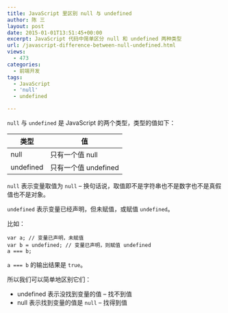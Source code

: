 ```yaml
---
title: JavaScript 里区别 null 与 undefined
author: 陈 三
layout: post
date: 2015-01-01T13:51:45+00:00
excerpt: JavaScript 代码中简单区分 null 和 undefined 两种类型
url: /javascript-difference-between-null-undefined.html
views:
  - 473
categories:
  - 前端开发
tags:
  - JavaScript
  - 'null'
  - undefined

---
```

`null` 与 `undefined` 是 JavaScript 的两个类型，类型的值如下：

| 类型        | 值               |
| --------- | --------------- |
| null      | 只有一个值 null      |
| undefined | 只有一个值 undefined |

`null` 表示变量取值为 `null` &#8211; 换句话说，取值即不是字符串也不是数字也不是真假值也不是对象。

`undefined` 表示变量已经声明，但未赋值，或赋值 `undefined`。

比如：

    var a; // 变量已声明，未赋值
    var b = undefined; // 变量已声明，则赋值 undefined
    a === b;
    

`a === b` 的输出结果是 `true`。

所以我们可以简单地区别它们：

  * undefined 表示没找到变量的值 &#8211; 找不到值
  * null 表示找到变量的值是 `null` &#8211; 找得到值